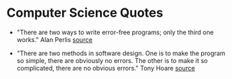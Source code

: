 # Computer Science Quotes

* "There are two ways to write error-free programs; only the third one works." Alan Perlis [source](https://www.brainyquote.com/quotes/alan_perlis_177353)

* "There are two methods in software design. One is to make the program so simple, there are obviously no errors. The other is to make it so complicated, there are no obvious errors." Tony Hoare [source](https://www.brainyquote.com/quotes/tony_hoare_620783)




